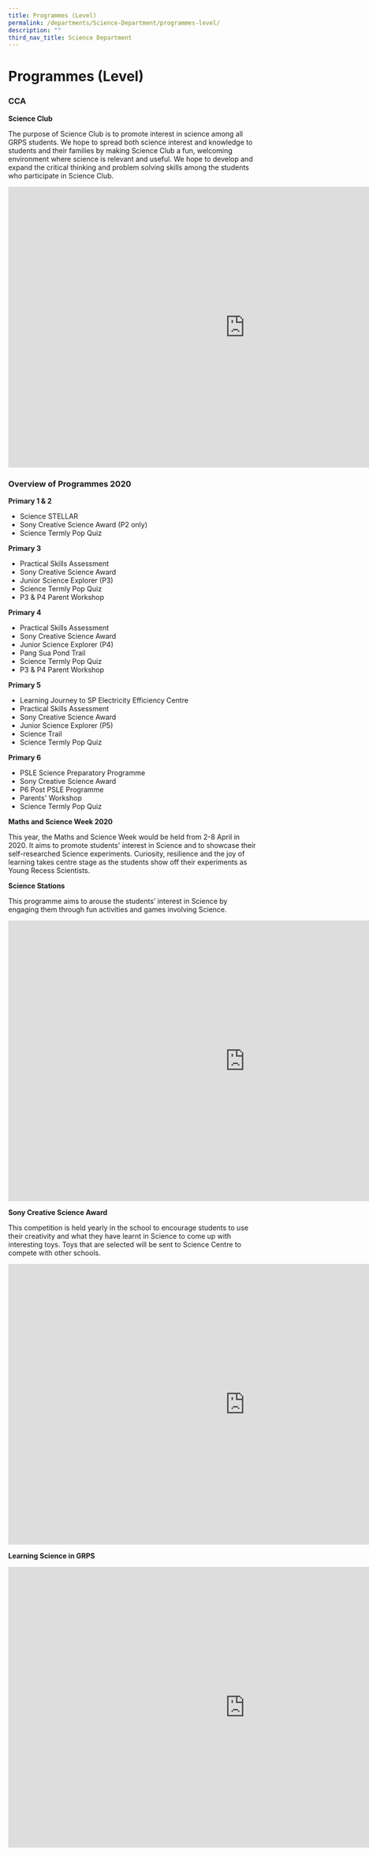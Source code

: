 ```yaml
---
title: Programmes (Level)
permalink: /departments/Science-Department/programmes-level/
description: ""
third_nav_title: Science Department
---
```

# Programmes (Level)

### CCA

**Science Club**

The purpose of Science Club is to promote interest in science among all GRPS students. We hope to spread both science interest and knowledge to students and their families by making Science Club a fun, welcoming environment where science is relevant and useful. We hope to develop and expand the critical thinking and problem solving skills among the students who participate in Science Club.

<iframe allowfullscreen="true" height="569" width="960" frameborder="0" src="https://docs.google.com/presentation/d/e/2PACX-1vS_DnLdg5dm5jdxA-2DXnLWrd2-n9T6X5rQAuFcGeD7YaJa67Ey0yL5MWE5cOF2zB0c9aALP0cKu2Dz/embed?start=true&amp;loop=true&amp;delayms=3000"></iframe>

### Overview of Programmes 2020

**Primary 1 &amp; 2**

*   Science STELLAR
*   Sony Creative Science Award (P2 only)
*   Science Termly Pop Quiz  
    

**Primary 3**

*   Practical Skills Assessment
*   Sony Creative Science Award
*   Junior Science Explorer (P3)
*   Science Termly Pop Quiz
*   P3 &amp; P4 Parent Workshop

**Primary 4**

*   Practical Skills Assessment
*   Sony Creative Science Award
*   Junior Science Explorer (P4)
*   Pang Sua Pond Trail&nbsp;
*   Science Termly Pop Quiz
*   P3 &amp; P4 Parent Workshop

**Primary 5**

*   Learning Journey to SP Electricity Efficiency Centre
*   Practical Skills Assessment
*   Sony Creative Science Award
*   Junior Science Explorer (P5)
*   Science Trail
*   Science Termly Pop Quiz

**Primary 6**

*   PSLE Science Preparatory Programme
*   Sony Creative Science Award
*   P6 Post PSLE Programme
*   Parents' Workshop&nbsp; &nbsp; &nbsp; &nbsp; &nbsp; &nbsp;&nbsp;
*   Science Termly Pop Quiz

**Maths and Science Week 2020**&nbsp; &nbsp;

This year, the Maths and Science Week would be held from 2-8 April in 2020. It aims to promote students' interest in Science and to showcase their self-researched Science experiments. Curiosity, resilience and the joy of learning takes centre stage as the students show off their experiments as Young Recess Scientists.

**Science Stations**&nbsp; &nbsp;

This programme aims to arouse the students’ interest in Science by engaging them through fun activities and games involving Science.

<iframe allowfullscreen="true" height="569" width="960" frameborder="0" src="https://docs.google.com/presentation/d/e/2PACX-1vTcZHMIOGnm1NV5EIjaXhVn82ATHObKjs9rWgQTHkQfaz19GdX7bLbwhm_wQ2bYrcWGRK4RydPoSIS7/embed?start=false&amp;loop=false&amp;delayms=3000"></iframe>

**Sony Creative Science Award**&nbsp;&nbsp;  
  
This competition is held yearly in the school to encourage students to use their creativity and what they have learnt in Science to come up with interesting toys. Toys that are selected will be sent to Science Centre to compete with other schools.

<iframe src="https://docs.google.com/presentation/d/e/2PACX-1vT4ZKxWnG12MHrfre12X6MJPbi0wACi3lGfCkjYwGxArt4TaymGSlsd7hc-Q60eWY46ksm71c4pVb1k/embed?start=true&amp;loop=true&amp;delayms=5000" frameborder="0" width="960" height="569" allowfullscreen="true"></iframe>

**Learning Science in GRPS**

<iframe src="https://docs.google.com/presentation/d/e/2PACX-1vTUQIt6i2MSr3LAif6TZkYR-XfRcH4YdItZXw2wpQcmwmuLuzgPHAZOxlJ3-uBK7TnMHo7P14cwXWp5/embed?start=true&amp;loop=true&amp;delayms=5000" frameborder="0" width="960" height="569" allowfullscreen="true"></iframe>